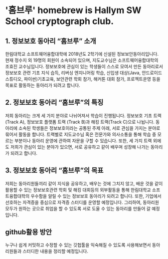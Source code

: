 
# '홈브루' homebrew is Hallym SW School cryptograph club.

## 1. 정보보호 동아리 “홈브루” 소개
한림대학교 소프트웨어융합대학에 2018년도 2학기에 신설된 정보보안동아리입니다. 현재 정수지 외 19명의 회원이 소속되어 있으며,
지도교수님은 소프트웨어융합대학의 조효진 교수님입니다. 
정보보호에 관심이 있는 학생들이 스스로 모여서 만든 동아리로서 정보보호 관련 기초 지식 습득, 리버싱 엔지니어링 학습, 신입생 대상(Java, 안드로이드스튜디오, 파이썬)기초교육, 보안관련 학회 참가, 해커톤 대회 참가, 프로젝트운영 등을 목표로 활동하는 동아리가 되려고 합니다.

## 2. 정보보호 동아리 “홈브루”의 특징
저희 동아리는 크게 세 가지 분야로 나뉘어져서 학습이 진행됩니다. 정보보호 기초 트랙 (Track A), 정보보호 플랫폼 트랙 (Track B)과 해킹 트랙(Track C)으로 나뉩니다. 동아리에 소속된 학생들은 정보보호이라는 공통된 주제 아래, 서로 관심을 가지는 분야로 묶어서 활동을 합니다. 트랙별로 지도교수님 혹은 전문가와 의사소통을 통해 학습 중 모르는 부분이나 동아리 운영에 관하여 자문을 구할 수 있습니다.
또한, 세 가지 트랙 외에도 저희가 관심이 있는 분야가 있으면, 서로 공유하고 같이 배우며 성장해 나가는 동아리가 되려고 합니다.

## 3. 정보보호 동아리 “홈브루”의 목표
저희는 동아리원들끼리 같이 지식을 공유하고, 배우는 것에 그치지 않고, 배운 것을 같이 활용할 수 있는 정보보호관련 학회 및 해킹 대회등의 외부활동을 통해 한림대학교 소프트융합대학의 우수함을 알릴 수 있는 정보보호 동아리가 되려고 합니다. 
또한, 기업에서 선호하는 자격증을 중심으로 자격증 스터디를 운영할 예정입니다. 그리하여, 동아리원 모두가 원하는 곳으로 취업을 할 수 있도록 서로 도울 수 있는 동아리를 만들어 갈 예정입니다.

## github활용 방안
누구나 쉽게 커밋하고 수정할 수 있는 깃헙툴을 익숙해질 수 있도록 사용해보면서 동아리원들과 스터디한 내용을 정리할 예정입니다.

